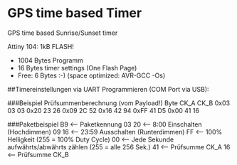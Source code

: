 # GPS time based Timer
GPS time based Sunrise/Sunset timer

Attiny 104: 1kB FLASH!

- 1004 Bytes Programm
- 16 Bytes timer settings (One Flash Page)
- Free: 6 Bytes :-) (space optimized: AVR-GCC -Os)

##Timereinstellungen via UART Programmieren (COM Port via USB):

###Beispiel Prüfsummenberechnung (vom Payload!)
Byte	CK_A	CK_B
0x03	03		03
0x20	23		26
0x09	2C		52
0x16	42		94
0xFF	41		D5
0x00	41		16

###Paketbeispiel
B9	<-- Paketkennung
03
20	<-- 8:00 Einschalten (Hochdimmen)
09
16	<-- 23:59 Ausschalten (Runterdimmen)
FF	<-- 100% Helligkeit (255 = 100% Duty Cycle)
00	<-- Jede Sekunde aufwährts/abwährts zählen (255 = alle 256 Sek.)
41	<-- Prüfsumme CK_A
16	<-- Prüfsumme CK_B